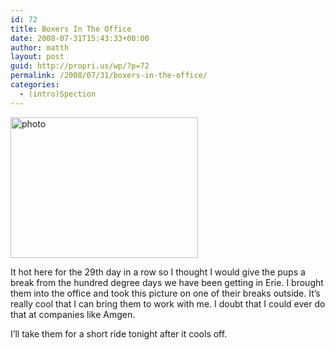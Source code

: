 ```yaml
---
id: 72
title: Boxers In The Office
date: 2008-07-31T15:43:33+00:00
author: matth
layout: post
guid: http://propri.us/wp/?p=72
permalink: /2008/07/31/boxers-in-the-office/
categories:
  - (intro)Spection
---
```

[<img src="http://localhost/wp-content/uploads/2008/07/l-640-480-9cdad817-4436-4bd1-8bbb-3ac278f638b1.jpeg" alt="photo" width="300" height="225" class="alignnone size-full wp-image-364" />](http://localhost/wp-content/uploads/2008/07/l-640-480-9cdad817-4436-4bd1-8bbb-3ac278f638b1.jpeg)

It hot here for the 29th day in a row so I thought I would give the pups a break from the hundred degree days we have been getting in Erie. I brought them into the office and took this picture on one of their breaks outside. It&#8217;s really cool that I can bring them to work with me. I doubt that I could ever do that at companies like Amgen.
  
I&#8217;ll take them for a short ride tonight after it cools off.